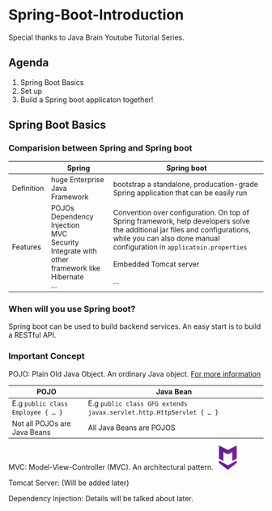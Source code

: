 # Spring-Boot-Introduction
Special thanks to Java Brain Youtube Tutorial Series.

## Agenda
1. Spring Boot Basics
2. Set up
3. Build a Spring boot applicaton together!

## Spring Boot Basics

### Comparision between Spring and Spring boot

|  | Spring | Spring boot|
| ------------- | ------------- | ------------- |
| Definition|  huge Enterprise Java Framework | bootstrap a standalone, producation-grade Spring application that can be easily run|
| Features|  POJOs<br> Dependency Injection<br> MVC<br> Security<br> Integrate with other framework like Hibernate <br> ...| Convention over configuration. On top of Spring framework, help developers solve the additional jar files and configurations, while you can also done manual configuration in `applicatoin.properties` <br><br> Embedded Tomcat server <br><br> ...|

### When will you use Spring boot?

Spring boot can be used to build backend services. An easy start is to build a RESTful API.


### Important Concept

POJO: Plain Old Java Object. An ordinary Java object. [For more information](https://www.geeksforgeeks.org/pojo-vs-java-beans/)

| POJO | Java Bean |
| ---- | ----- |
| E.g `public class Employee { … }` | E.g  `public class GFG extends javax.servlet.http.HttpServlet { … } `|
| Not all POJOs are Java Beans | All Java Beans are POJOS |


MVC: Model-View-Controller (MVC). An architectural pattern.
![](https://github.com/adam-p/markdown-here/raw/master/src/common/images/icon48.png)

Tomcat Server: (Will be added later)

Dependency Injection: Details will be talked about later.

